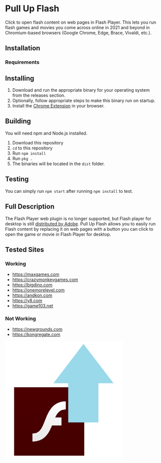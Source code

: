 # Pull Up Flash

Click to open flash content on web pages in Flash Player. This lets you run flash games and movies you come across online in 2021 and beyond in Chromium-based browsers (Google Chrome, Edge, Brace, Vivaldi, etc.).

## Installation

### Requirements

## Installing

1. Download and run the appropriate binary for your operating system from the releases section.
2. Optionally, follow appropriate steps to make this binary run on startup.
3. Install the [Chrome Extension](https://github.com/jamesgrams/pull-up-flash-extension) in your browser.

## Building

You will need npm and Node.js installed.

1. Download this repository
2. `cd` to this repository
3. Run `npm install`
4. Run `pkg .`
5. The binaries will be located in the `dist` folder.

## Testing

You can simply run `npm start` after running `npm install` to test.

## Full Description

The Flash Player web plugin is no longer supported, but Flash player for desktop is still [distributed by Adobe](https://www.adobe.com/support/flashplayer/debug_downloads.html). Pull Up Flash allows you to easily run Flash content by replacing it on web pages with a button you can click to open the game or movie in Flash Player for desktop.

## Tested Sites

### Working
* https://maxgames.com
* https://crazymonkeygames.com
* https://bigdino.com
* https://onemorelevel.com
* https://andkon.com
* https://y8.com
* https://game103.net

### Not Working
* https://newgrounds.com
* https://kongregate.com

![Pull Up Flash Logo](./assets/logo.png)